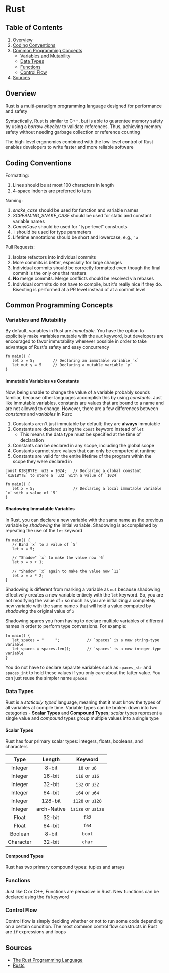 # Rust
## Table of Contents
1. [Overview](#overview)
2. [Coding Conventions](#popular-coding-conventions)
3. [Common Programming Concepts](#common-programming-concepts)
   * [Variables and Mutability](#variables-and-mutability)
   * [Data Types](#data-types)
   * [Functions](#functions)
   * [Control Flow](#control-flow)
4. [Sources](#sources)

## Overview
Rust is a multi-paradigm programming language designed for performance and safety

Syntactically, Rust is similar to C++, but is able to guarentee memory safety by using a *borrow checker* to validate
references. Thus, achieving memory safety without needing garbage collection or reference counting

The high-level ergonomics combined with the low-level control of Rust enables developers to write faster and more
reliable software

## Coding Conventions
Formatting:
   1. Lines should be at most 100 characters in length
   2. 4-space indents are preferred to tabs

Naming:
   1. *snake_case* should be used for function and variable names
   2. *SCREAMING_SNAKE_CASE* should be used for static and constant variable names
   3. *CamelCase* should be used for "type-level" constructs
   4. `T` should be used for type parameters
   5. Lifetime annotations should be short and lowercase, e.g., `'a`

Pull Requests:
   1. Isolate refactors into individual commits
   2. More commits is better, especially for large changes
   3. Individual commits should be correctly formatted even though the final commit is the only one that matters
   4. **No** merge commits. Merge conflicts should be resolved via rebases
   5. Individual commits do not have to compile, but it's really nice if they do. Bisecting is performed at a PR level
      instead of at a commit level

## Common Programming Concepts
### Variables and Mutability
By default, variables in Rust are *immutable*. You have the option to explicitely make variables mutable with
the `mut` keyword, but developers are encouraged to favor immutability wherever possible in order to take advantage
of Rust's safety and easy concurrency

```
fn main() {
   let x = 5;        // Declaring an immutable variable `x`
   let mut y = 5     // Declaring a mutable variable `y`
}
```

#### Immutable Variables vs Constants
Now, being unable to change the value of a variable probably sounds familiar, because other languages accomplish
this by using *constants*. Just like immutable variables, constants are values that are bound to a name and are not
allowed to change. However, there are a few differences between *constants* and *variables* in Rust:

   1. Constants aren't just immutable by default; they are **always** immutable
   2. Constants are declared using the `const` keyword instead of `let`
      * This means the data type must be specified at the time of declaration
   3. Constants can be declared in any scope, including the global scope
   4. Constants cannot store values that can only be computed at runtime
   5. Constants are valid for the entire lifetime of the program within
      the scope they were declared in

```
const KIBIBYTE: u32 = 1024;   // Declaring a global constant `KIBIBYTE` to store a `u32` with a value of `1024`

fn main() {
   let x = 5;                 // Declaring a local immutable variable `x` with a value of `5`
}
```

#### Shadowing Immutable Variables
In Rust, you can declare a new variable with the same name as the previous variable by *shadowing* the initial
variable. Shadowing is accomplished by repeating the use of the `let` keyword

```
fn main() {
   // Bind `x` to a value of `5`
   let x = 5;

   // "Shadow" `x` to make the value now `6`
   let x = x + 1;

   // "Shadow" `x` again to make the value now `12`
   let x = x * 2;
}
```

Shadowing is different from marking a variable as `mut` because shadowing effectively creates a new variable
entirely with the `let` keyword. So, you are not modifying the value of `x` so much as you are initializing
a completely new variable with the same name `x` that will hold a value computed by *shadowing* the original
value of `x`

Shadowing spares you from having to declare multiple variables of different names in order to perform type
conversions. For example:

```
fn main() {
   let spaces = "     ";            // `spaces` is a new string-type variable
   let spaces = spaces.len();       // `spaces` is a new integer-type variable
}
```

You do not have to declare separate variables such as `spaces_str` and `spaces_int` to hold these values
if you only care about the latter value. You can just reuse the simpler name `spaces`

### Data Types
Rust is a *statically typed* language, meaning that it must know the types of all variables at compile time. Variable
types can be broken down into two categories - **Scalar Types** and **Compound Types**; *scalar* types represent a single
value and *compound* types group multiple values into a single type

#### Scalar Types
Rust has four primary scalar types: integers, floats, booleans, and characters

| Type | Length | Keyword |
| :---: | :---: | :---: |
| Integer | 8-bit | `i8` or `u8` |
| Integer | 16-bit | `i16` or `u16` |
| Integer | 32-bit | `i32` or `u32` |
| Integer | 64-bit | `i64` or `u64` |
| Integer | 128-bit | `i128` or `u128` |
| Integer |arch-Native | `isize` or `usize` |
| Float | 32-bit | `f32` |
| Float | 64-bit | `f64` |
| Boolean | 8-bit | `bool` |
| Character | 32-bit | `char` |

#### Compound Types
Rust has two primary compound types: tuples and arrays

### Functions
Just like C or C++, Functions are pervasive in Rust. New functions can be declared using the `fn` keyword

### Control Flow
Control flow is simply deciding whether or not to run some code depending on a certain condition. The most
common control flow constructs in Rust are `if` expressions and loops

## Sources
   - [The Rust Programming Language](https://doc.rust-lang.org/stable/book)
   - [Rustc](https://doc.rust-lang.org/rustc)
